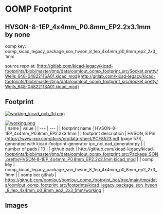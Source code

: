 # OOMP Footprint  
## HVSON-8-1EP_4x4mm_P0.8mm_EP2.2x3.1mm  by none  
  
oomp key: oomp_kicad_legacy_package_son_hvson_8_1ep_4x4mm_p0_8mm_ep2_2x3_1mm  
  
source repo at: [http://gitlab.com/kicad-legacy/kicad-footprints/blob/master/tmp/data/oomlout_oomp_footprint_src/Socket.pretty/Wells_648-0482211SA01.kicad_mod](http://gitlab.com/kicad-legacy/kicad-footprints/blob/master/tmp/data/oomlout_oomp_footprint_src/Socket.pretty/Wells_648-0482211SA01.kicad_mod)  
## Footprint  
  
[![working_kicad_pcb_3d.png](working_kicad_pcb_3d_600.png)](working_kicad_pcb_3d.png)  
  
[![working.png](working_600.png)](working.png)  
| name | value | 
| --- | --- | 
| footprint name | HVSON-8-1EP_4x4mm_P0.8mm_EP2.2x3.1mm | 
| footprint description | HVSON, 8 Pin (https://www.nxp.com/docs/en/data-sheet/PCF8523.pdf (page 57)), generated with kicad-footprint-generator ipc_noLead_generator.py | 
| number of pads | 13 | 
| github path | http://github.com/kicad-legacy/kicad-footprints/blob/master/tmp/data/oomlout_oomp_footprint_src/Package_SON.pretty/HVSON-8-1EP_4x4mm_P0.8mm_EP2.2x3.1mm.kicad_mod | 
| oomp key | oomp_kicad_legacy_package_son_hvson_8_1ep_4x4mm_p0_8mm_ep2_2x3_1mm | 
| oomp bot github | https://github.com/oomlout/oomlout_oomp_footprint_bot/tree/main/tmp/data/oomlout_oomp_footprint_src/footprints/kicad_legacy_package_son_hvson_8_1ep_4x4mm_p0_8mm_ep2_2x3_1mm/working | 
## Images  
